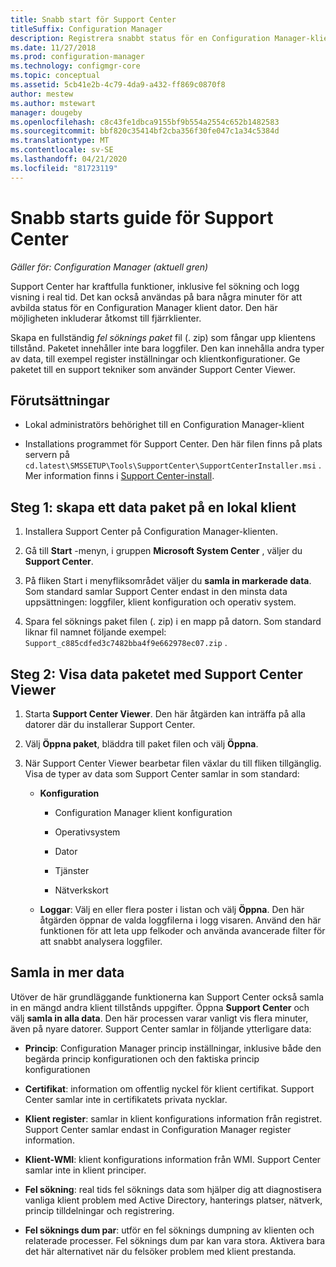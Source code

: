 ```yaml
---
title: Snabb start för Support Center
titleSuffix: Configuration Manager
description: Registrera snabbt status för en Configuration Manager-klient för fel sökning.
ms.date: 11/27/2018
ms.prod: configuration-manager
ms.technology: configmgr-core
ms.topic: conceptual
ms.assetid: 5cb41e2b-4c79-4da9-a432-ff869c0870f8
author: mestew
ms.author: mstewart
manager: dougeby
ms.openlocfilehash: c8c43fe1dbca9155bf9b554a2554c652b1482583
ms.sourcegitcommit: bbf820c35414bf2cba356f30fe047c1a34c5384d
ms.translationtype: MT
ms.contentlocale: sv-SE
ms.lasthandoff: 04/21/2020
ms.locfileid: "81723119"
---
```

# <a name="support-center-quickstart-guide"></a>Snabb starts guide för Support Center

*Gäller för: Configuration Manager (aktuell gren)*

Support Center har kraftfulla funktioner, inklusive fel sökning och logg visning i real tid. Det kan också användas på bara några minuter för att avbilda status för en Configuration Manager klient dator. Den här möjligheten inkluderar åtkomst till fjärrklienter.

Skapa en fullständig *fel söknings paket* fil (. zip) som fångar upp klientens tillstånd. Paketet innehåller inte bara loggfiler. Den kan innehålla andra typer av data, till exempel register inställningar och klientkonfigurationer. Ge paketet till en support tekniker som använder Support Center Viewer.



## <a name="prerequisites"></a>Förutsättningar

- Lokal administratörs behörighet till en Configuration Manager-klient  

- Installations programmet för Support Center. Den här filen finns på plats servern på `cd.latest\SMSSETUP\Tools\SupportCenter\SupportCenterInstaller.msi` . Mer information finns i [Support Center-install](support-center.md#install).  



## <a name="step-1-create-a-data-bundle-on-a-local-client"></a>Steg 1: skapa ett data paket på en lokal klient

1.  Installera Support Center på Configuration Manager-klienten.  

2.  Gå till **Start** -menyn, i gruppen **Microsoft System Center** , väljer du **Support Center**.  

3.  På fliken Start i menyfliksområdet väljer du **samla in markerade data**. Som standard samlar Support Center endast in den minsta data uppsättningen: loggfiler, klient konfiguration och operativ system.  

4.  Spara fel söknings paket filen (. zip) i en mapp på datorn. Som standard liknar fil namnet följande exempel: `Support_c885cdfed3c7482bba4f9e662978ec07.zip` .  



## <a name="step-2-view-the-data-bundle-using-support-center-viewer"></a>Steg 2: Visa data paketet med Support Center Viewer

1.  Starta **Support Center Viewer**. Den här åtgärden kan inträffa på alla datorer där du installerar Support Center.  

2.  Välj **Öppna paket**, bläddra till paket filen och välj **Öppna**.  

3.  När Support Center Viewer bearbetar filen växlar du till fliken tillgänglig. Visa de typer av data som Support Center samlar in som standard:  

    - **Konfiguration**  

        - Configuration Manager klient konfiguration  

        - Operativsystem  

        - Dator  

        - Tjänster  

        - Nätverkskort  

    - **Loggar**: Välj en eller flera poster i listan och välj **Öppna**. Den här åtgärden öppnar de valda loggfilerna i logg visaren. Använd den här funktionen för att leta upp felkoder och använda avancerade filter för att snabbt analysera loggfiler.  



## <a name="collect-more-data"></a>Samla in mer data

Utöver de här grundläggande funktionerna kan Support Center också samla in en mängd andra klient tillstånds uppgifter. Öppna **Support Center** och välj **samla in alla data**. Den här processen varar vanligt vis flera minuter, även på nyare datorer. Support Center samlar in följande ytterligare data:

- **Princip**: Configuration Manager princip inställningar, inklusive både den begärda princip konfigurationen och den faktiska princip konfigurationen  

- **Certifikat**: information om offentlig nyckel för klient certifikat. Support Center samlar inte in certifikatets privata nycklar.  

- **Klient register**: samlar in klient konfigurations information från registret. Support Center samlar endast in Configuration Manager register information.  

- **Klient-WMI**: klient konfigurations information från WMI. Support Center samlar inte in klient principer.  

- **Fel sökning**: real tids fel söknings data som hjälper dig att diagnostisera vanliga klient problem med Active Directory, hanterings platser, nätverk, princip tilldelningar och registrering.  

- **Fel söknings dum par**: utför en fel söknings dumpning av klienten och relaterade processer. Fel söknings dum par kan vara stora. Aktivera bara det här alternativet när du felsöker problem med klient prestanda.  

